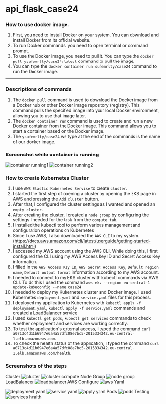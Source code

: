 # api_flask_case24

### How to use docker image.
1. First, you need to install Docker on your system. You can download and install Docker from its official website.
2. To run Docker commands, you need to open terminal or command prompt.
3. To use the Docker image, you need to pull it. You can type the `docker pull ysufemrlty/case24:latest` command  to pull the image.
4. You can type the `docker container run sufemrlty/case24` command to run the Docker image.
-----
### Descriptions of commands
1. The `docker pull` command is used to download the Docker image from a Docker hub or other Docker image repository (registry). This command pulls the specified image into your local Docker environment, allowing you to use that image later.
2. The `docker container run` command is used to create and run a new Docker container from the Docker image. This command allows you to start a container based on the Docker image.
3. The `ysufemrlty/case24` we ​​type at the end of the commands is the name of our docker image.

### Screenshot while container is running  
![container running1](https://github.com/user-attachments/assets/868d82c1-6413-4a5f-a764-833e0a9f3cdb)
![container running2](https://github.com/user-attachments/assets/0f6434db-15c3-4262-94ae-f468405f7d05)

### How to create Kubernetes Cluster
1. I use `AWS Elastic Kubernetes Servise` to create `cluster`.
2. I started the first step of opening a cluster by opening the EKS page in AWS and pressing the `Add cluster` button.
3. After that, I configured the cluster settings as I wanted and opened an `empty cluster`.
4. After creating the cluster, I created a `node group` by configuring the settings I needed for the task from the `compute tab`.
5. I installed the kubectl tool to perform various management and configuration operations on Kubernetes 
6. Since I use AWS, I also downloaded the `AWS CLI` to my system. (https://docs.aws.amazon.com/cli/latest/userguide/getting-started-install.html)
7. I accessed my AWS account using the AWS CLI. While doing this, I first configured the CLI using my AWS Access Key ID and Secret Access Key information.
8. I filled in the `AWS Access Key ID`, `AWS Secret Access Key`, `Default region name`, `Default output format` information according to my AWS account.
9. I needed to connect to my EKS cluster with kubectl commands via AWS CLI. To do this I used the command `aws eks --region eu-central-1 update-kubeconfig --name case24`
10. I needed to deploy my Kubernetes cluster and Docker image. I used Kubernetes `deployment.yaml` and `service.yaml` files for this process.
11. I deployed my application to Kubernetes with `kubectl apply -f deployment.yaml`, `kubectl apply -f service.yaml` commands and created a LoadBalancer service
12. I used `kubectl get pods`, `kubectl get services` commands to check whether deployment and services are working correctly.
13. To test the application's external access, I typed the command `curl a0713c4d11b6947e6a4a57dfc08e7bc5-2015334342.eu-central-1.elb.amazonaws.com`.
14. To check the health status of the application, I typed the command `curl a0713c4d11b6947e6a4a57dfc08e7bc5-2015334342.eu-central-1.elb.amazonaws.com/health`.

### Screenshots of the steps
Cluster
![cluster](https://github.com/user-attachments/assets/10455a4e-a9b0-4075-a081-69612034705c)
![cluster compute](https://github.com/user-attachments/assets/2d4865b5-d9ad-42c6-b7bb-22a5e0af5ab6)
Node Group
![node group](https://github.com/user-attachments/assets/d687639a-a0c9-4e33-b215-ab784151a7e6)
LoadBalancer
![loadbalancer](https://github.com/user-attachments/assets/cec88f0c-37d6-40cb-8fc7-f9ccc733941d)
AWS Configure
![aws](https://github.com/user-attachments/assets/706bfb62-a351-47aa-b78a-20fd1bd375e4)
Yaml

![deployment yaml](https://github.com/user-attachments/assets/9dd0c23d-7ea3-4513-915f-c36ef891e885)
![service yaml](https://github.com/user-attachments/assets/d984d7ac-8cc1-4d88-a5c5-fa40ee04a4ad)
![apply yaml](https://github.com/user-attachments/assets/7d458d2b-127e-4a25-ad83-6c41e05d1d43)
Pods
![pods](https://github.com/user-attachments/assets/0f824622-bb85-4829-b362-f0292442e0cc)
Testing
![services health](https://github.com/user-attachments/assets/fed66c87-5de8-424a-ba35-cfdb15e55ca2)
